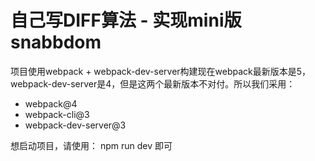 # 自己写DIFF算法 - 实现mini版snabbdom

项目使用webpack + webpack-dev-server构建现在webpack最新版本是5，webpack-dev-server是4，但是这两个最新版本不对付。所以我们采用：

- webpack@4
- webpack-cli@3
- webpack-dev-server@3

想启动项目，请使用：
npm run dev
即可





